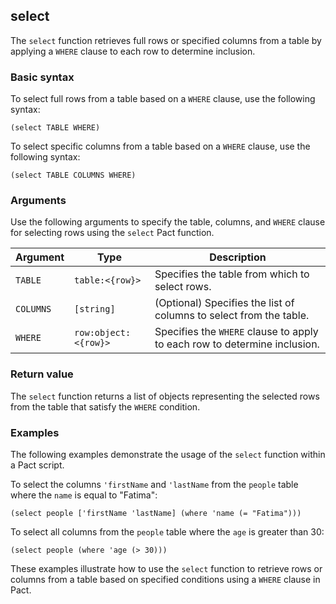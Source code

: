 ## select
The `select` function retrieves full rows or specified columns from a table by applying a `WHERE` clause to each row to determine inclusion.

### Basic syntax

To select full rows from a table based on a `WHERE` clause, use the following syntax:

`(select TABLE WHERE)`

To select specific columns from a table based on a `WHERE` clause, use the following syntax:

`(select TABLE COLUMNS WHERE)`

### Arguments

Use the following arguments to specify the table, columns, and `WHERE` clause for selecting rows using the `select` Pact function.

| Argument | Type | Description |
| --- | --- | --- |
| `TABLE` | `table:<{row}>` | Specifies the table from which to select rows. |
| `COLUMNS` | `[string]` | (Optional) Specifies the list of columns to select from the table. |
| `WHERE` | `row:object:<{row}>` | Specifies the `WHERE` clause to apply to each row to determine inclusion. |

### Return value

The `select` function returns a list of objects representing the selected rows from the table that satisfy the `WHERE` condition.

### Examples

The following examples demonstrate the usage of the `select` function within a Pact script.

To select the columns `'firstName` and `'lastName` from the `people` table where the `name` is equal to "Fatima":

```pact
(select people ['firstName 'lastName] (where 'name (= "Fatima")))
```

To select all columns from the `people` table where the `age` is greater than 30:

```pact
(select people (where 'age (> 30)))
```

These examples illustrate how to use the `select` function to retrieve rows or columns from a table based on specified conditions using a `WHERE` clause in Pact.

